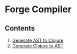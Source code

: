 # Forge Compiler

## Contents
1. [Generate AST to Clojure](https://github.com/andyrusu/forge-compiler/edit/master/doc/intro.md#generate-ast)
2. [Generate Clojure to AST](https://github.com/andyrusu/forge-compiler/edit/master/doc/intro.md#generate-clj)
